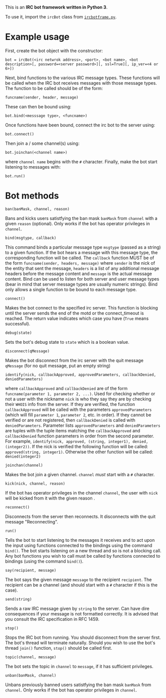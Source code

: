 This is an **IRC bot framework written in Python 3**.

To use it, import the `ircBot` class from [`ircbotframe.py`](ircbotframe.py).

Example usage
=============

First, create the bot object with the constructor:

    bot = ircBot(<irc netwrok address>, <port>, <bot name>, <bot description>[, password=<server password>][, ssl=True][, ip_ver=<4 or 6>])

Next, bind functions to the various IRC message types. These functions will be called when the IRC bot receives messages with those message types. The function to be called should be of the form:

    funcname(sender, header, message)

These can then be bound using:

    bot.bind(<messsage type>, <funcname>)

Once functions have been bound, connect the irc bot to the server using:

    bot.connect()

Then join a / some channel(s) using:

    bot.joinchan(<channel name>)

where `channel name` begins with the `#` character. Finally, make the bot start listening to messages with:

    bot.run()

Bot methods
===========

    ban(banMask, channel, reason)

Bans and kicks users satistfying the ban mask `banMask` from `channel` with a given `reason` (optional). Only works if the bot has operator privileges in `channel`.

    bind(msgtype, callback)

This command binds a particular message type `msgtype` (passed as a string) to a given <callback> function. If the bot hears a message with this message type, the corresponding function will be called. The `callback` function MUST be of the form `funcname(sender, headers, message)` where `sender` is the nick of the entity that sent the message, `headers` is a list of any additional message headers before the message content and `message` is the actual message content. Bind can be used to listen for both server and user message types (bear in mind that server message types are usually numeric strings). Bind only allows a single function to be bound to each message type.

    connect()

Makes the bot connect to the specified irc server. This function is blocking until the server sends the end of the motd or the connect_timeout is reached. The return value indicates which case you have (`True` means successful).

    debug(state)

Sets the bot's debug state to `state` which is a boolean value.

    disconnect(qMessage)

Makes the bot disconnect from the irc server with the quit message `qMessage` (for no quit message, put an empty string)

    identify(nick, callbackApproved, approvedParameters, callbackDenied, deniedParameters)

where `callbackApproved` and `callbackDenied` are of the form `funcname(parameter 1, parameter 2, ...)`. Used for checking whether or not a user with the nickname `nick` is who they say they are by checking their `WHOIS` info from the server. If they are verified, the function `callbackApproved` will be called with the parameters `approvedParameters` (which will fill `parameter 1`, `parameter 2`, etc. in order). If they cannot be verified or are not registered, then `callbackDenied` is called with `deniedParameters`. Parameter lists `approvedParameters` and `deniedParameters` are tuples with the tuple items matching the `callbackApproved` and `callbackDenied` function parameters in order from the second parameter. For example, `identify(nick, approved, (string, integer1), denied, (integer2))`. If the nick is verified the following function will be called: `approved(string, integer1)`. Otherwise the other function will be called: `denied(integer2)`

    joinchan(channel)

Makes the bot join a given channel. `channel` *must* start with a `#` character.

    kick(nick, channel, reason)

If the bot has operator privileges in the channel `channel`, the user with `nick` will be kicked from it with the given reason <reason>.

    reconnect()

Disconnects from the server then reconnects. It disconnects with the quit message "Reconnecting".

    run()

Tells the bot to start listening to the messages it receives and to act upon the input using functions connected to the bindings using the command `bind()`. The bot starts listening on a new thread and so is not a blocking call. Any bot functions you wish to call must be called by functions connected to bindings (using the command `bind()`).

    say(recipient, message)

The bot says the given message `message` to the recipient `recipient`. The recipient can be a channel (and should start with a `#` character if this is the case).

    send(string)

Sends a raw IRC message given by `string` to the server. Can have dire consequences if your message is not formatted correctly. It is advised that you consult the IRC specification in RFC 1459.

    stop()

Stops the IRC bot from running. You should disconnect from the server first. The bot's thread will terminate naturally. Should you wish to use the bot's thread `join()` function, `stop()` should be called first.

    topic(channel, message)

The bot sets the topic in `channel` to `message`, if it has sufficient privileges.

    unban(banMask, channel)

Unbans previously banned users satistfying the ban mask `banMask` from `channel`. Only works if the bot has operator privileges in `channel`.

